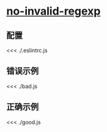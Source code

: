 # [no-invalid-regexp](https://eslint.org/docs/rules/no-invalid-regexp)

## 配置

<<< ./.eslintrc.js

## 错误示例

<<< ./bad.js

## 正确示例

<<< ./good.js
